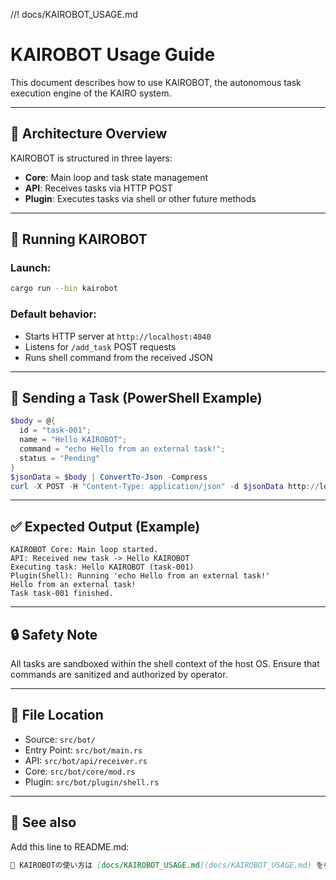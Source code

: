 //! docs/KAIROBOT_USAGE.md

# KAIROBOT Usage Guide

This document describes how to use KAIROBOT, the autonomous task execution engine of the KAIRO system.

---

## 🧠 Architecture Overview
KAIROBOT is structured in three layers:
- **Core**: Main loop and task state management
- **API**: Receives tasks via HTTP POST
- **Plugin**: Executes tasks via shell or other future methods

---

## 🚀 Running KAIROBOT

### Launch:
```bash
cargo run --bin kairobot
```

### Default behavior:
- Starts HTTP server at `http://localhost:4040`
- Listens for `/add_task` POST requests
- Runs shell command from the received JSON

---

## 📨 Sending a Task (PowerShell Example)
```powershell
$body = @{
  id = "task-001";
  name = "Hello KAIROBOT";
  command = "echo Hello from an external task!";
  status = "Pending"
}
$jsonData = $body | ConvertTo-Json -Compress
curl -X POST -H "Content-Type: application/json" -d $jsonData http://localhost:4040/add_task
```

---

## ✅ Expected Output (Example)
```
KAIROBOT Core: Main loop started.
API: Received new task -> Hello KAIROBOT
Executing task: Hello KAIROBOT (task-001)
Plugin(Shell): Running 'echo Hello from an external task!'
Hello from an external task!
Task task-001 finished.
```

---

## 🔒 Safety Note
All tasks are sandboxed within the shell context of the host OS. Ensure that commands are sanitized and authorized by operator.

---

## 📁 File Location
- Source: `src/bot/`
- Entry Point: `src/bot/main.rs`
- API: `src/bot/api/receiver.rs`
- Core: `src/bot/core/mod.rs`
- Plugin: `src/bot/plugin/shell.rs`

---

## 📌 See also
Add this line to README.md:
```markdown
🤖 KAIROBOTの使い方は [docs/KAIROBOT_USAGE.md](docs/KAIROBOT_USAGE.md) を参照。
```
